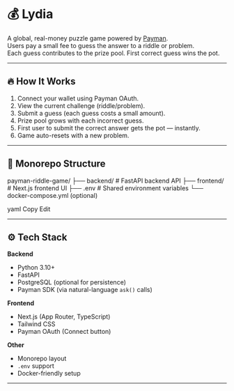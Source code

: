 # 💰 Lydia

A global, real-money puzzle game powered by [Payman](https://paymanai.com).  
Users pay a small fee to guess the answer to a riddle or problem.  
Each guess contributes to the prize pool. First correct guess wins the pot.

---

## 🔥 How It Works

1. Connect your wallet using Payman OAuth.
2. View the current challenge (riddle/problem).
3. Submit a guess (each guess costs a small amount).
4. Prize pool grows with each incorrect guess.
5. First user to submit the correct answer gets the pot — instantly.
6. Game auto-resets with a new problem.

---

## 🧱 Monorepo Structure

payman-riddle-game/
├── backend/ # FastAPI backend API
├── frontend/ # Next.js frontend UI
├── .env # Shared environment variables
└── docker-compose.yml (optional)

yaml
Copy
Edit

---

## ⚙️ Tech Stack

**Backend**
- Python 3.10+
- FastAPI
- PostgreSQL (optional for persistence)
- Payman SDK (via natural-language `ask()` calls)

**Frontend**
- Next.js (App Router, TypeScript)
- Tailwind CSS
- Payman OAuth (Connect button)

**Other**
- Monorepo layout
- `.env` support
- Docker-friendly setup

---

